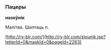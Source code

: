 ### Пацеры
**назоўнік**

Малітва. Шаптаць п.

<a rel="author">[http://rv-blr.com/](http://rv-blr.com/slounik.jsp?letterId=0&maskId=0&pageId=2263)</a>
